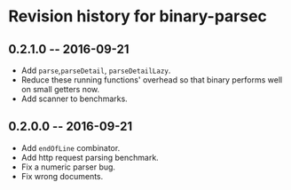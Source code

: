 # Revision history for binary-parsec

## 0.2.1.0  -- 2016-09-21

* Add `parse`,`parseDetail`, `parseDetailLazy`.
* Reduce these running functions' overhead so that binary performs well on small getters now.
* Add scanner to benchmarks.

## 0.2.0.0  -- 2016-09-21

* Add `endOfLine` combinator.
* Add http request parsing benchmark.
* Fix a numeric parser bug.
* Fix wrong documents.
